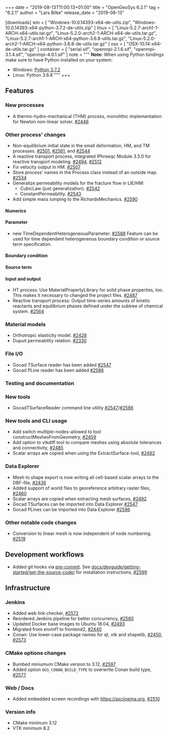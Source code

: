 +++
date = "2019-08-13T11:00:13+01:00"
title = "OpenGeoSys 6.2.1"
tag = "6.2.1"
author = "Lars Bilke"
release_date = "2019-08-13"

[downloads]
win = [
    "Windows-10.0.14393-x64-de-utils.zip",
    "Windows-10.0.14393-x64-python-3.7.2-de-utils.zip"
]
linux = [
    "Linux-5.2.7-arch1-1-ARCH-x64-utils.tar.gz",
    "Linux-5.2.0-arch2-1-ARCH-x64-de-utils.tar.gz",
    "Linux-5.2.7-arch1-1-ARCH-x64-python-3.6.8-utils.tar.gz",
    "Linux-5.2.0-arch2-1-ARCH-x64-python-3.6.8-de-utils.tar.gz"
]
osx = [ "OSX-10.14-x64-de-utils.tar.gz" ]
container = [
    "serial.sif",
    "openmpi-2.1.6.sif",
    "openmpi-3.1.4.sif",
    "openmpi-4.0.1.sif"
]
note = """
**Note:** When using Python bindings make sure to have Python installed on your system:

- Windows: [Python 3.7.2](https://www.python.org/ftp/python/3.7.2/python-3.7.2-amd64-webinstall.exe)
- Linux: Python 3.6.8
"""
+++

## Features

### New processes

- A thermo-hydro-mechanical (THM) process, monolithic implementation for Newton non-linear solver. [#2446](https://github.com/ufz/ogs/pull/2446)

### Other process' changes
- Non-equilibrium initial state in the small deformation, HM, and TM processes. [#2501](https://github.com/ufz/ogs/pull/2501), [#2561](https://github.com/ufz/ogs/pull/2561), and [#2544](https://github.com/ufz/ogs/pull/2544)
- A reactive transport process, integrated IPhreeqc Module 3.5.0 for reactive transport modeling. [#2494](https://github.com/ufz/ogs/pull/2494), [#2512](https://github.com/ufz/ogs/pull/2512)
- Fix velocity output in HM. [#2507](https://github.com/ufz/ogs/pull/2507)
- Store process' names in the Process class instead of an outside map. [#2534](https://github.com/ufz/ogs/pull/2534)
- Generalize permeability models for the fracture flow in LIE/HM:
  - CubicLaw (just generalization). [#2542](https://github.com/ufz/ogs/pull/2542)
  - ConstantPermeability. [#2543](https://github.com/ufz/ogs/pull/2543)
- Add simple mass lumping to the RichardsMechanics. [#2590](https://github.com/ufz/ogs/pull/2590)

#### Numerics

#### Parameter
- new TimeDependentHeterogeneousParameter. [#2588](https://github.com/ufz/ogs/pull/2588)
  Feature can be used for time dependent heterogeneous boundary condition or source term specification.

#### Boundary condition

#### Source term

#### Input and output
- HT process: Use MaterialPropertyLibrary for solid phase properties, too. This makes it necessary to changed the project files. [#2487](https://github.com/ufz/ogs/pull/2487)
- Reactive transport process: Output time-series amounts of kinetic reactants and equilibrium phases defined under the subtree of chemical system. [#2564](https://github.com/ufz/ogs/pull/2564)

### Material models

- Orthotropic elasticity model. [#2428](https://github.com/ufz/ogs/pull/2428)
- Dupuit permeability relation. [#2330](https://github.com/ufz/ogs/pull/2330)

### File I/O

* Gocad TSurface reader has been added [#2547](https://github.com/ufz/ogs/pull/2547)
* Gocad PLine reader has been added [#2586](https://github.com/ufz/ogs/pull/2586)

### Testing and documentation

### New tools

* GocadTSurfaceReader command line utility [#2547](https://github.com/ufz/ogs/pull/2547)/[#2586](https://github.com/ufz/ogs/pull/2586)

### New tools and CLI usage

* Add switch multiple-nodes-allowed to tool constructMeshesFromGeometry, [#2459](https://github.com/ufz/ogs/pull/2459)
* Add option to vtkdiff tool to compare meshes using absolute tolerances and connectivity, [#2485](https://github.com/ufz/ogs/pull/2485)
* Scalar arrays are copied when using the ExtractSurface-tool, [#2492](https://github.com/ufz/ogs/pull/2492)

### Data Explorer

* Mesh to shape export is now writing all cell-based scalar arrays to the DBF-file, [#2436](https://github.com/ufz/ogs/pull/2436)
* Added support of world files to georeference arbitrary raster files, [#2460](https://github.com/ufz/ogs/pull/2460)
* Scalar arrays are copied when extracting mesh surfaces, [#2492](https://github.com/ufz/ogs/pull/2492)
* Gocad TSurfaces can be imported into Data Explorer [#2547](https://github.com/ufz/ogs/pull/2547)
* Gocad PLines can be imported into Data Explorer [#2586](https://github.com/ufz/ogs/pull/2586)

### Other notable code changes

 * Conversion to linear mesh is now independent of node numbering. [#2519](https://github.com/ufz/ogs/pull/2519)

## Development workflows

- Added git hooks via [pre-commit](https://pre-commit.com/). See [docs/devguide/getting-started/get-the-source-code/](https://www.opengeosys.org/docs/devguide/getting-started/get-the-source-code/) for installation instructions, [#2599](https://github.com/ufz/ogs/pull/2599)

## Infrastructure

### Jenkins

- Added web link checker, [#2572](https://github.com/ufz/ogs/pull/2572)
- Reordered Jenkins pipeline for better concurrency, [#2560](https://github.com/ufz/ogs/pull/2560)
- Updated Docker base images to Ubuntu 18.04, [#2493](https://github.com/ufz/ogs/pull/2493)
- Migrated from envinf1 to frontend2, [#2440](https://github.com/ufz/ogs/pull/2440)
- Conan: Use lower-case package names for qt, vtk and shapelib, [#2450](https://github.com/ufz/ogs/pull/2450), [#2573](https://github.com/ufz/ogs/pull/2573)

### CMake options changes

- Bumbed miniumum CMake version to 3.12, [#2597](https://github.com/ufz/ogs/pull/2597)
- Added option `OGS_CONAN_BUILD_TYPE` to overwrite Conan build type, [#2577](https://github.com/ufz/ogs/pull/2577)

### Web / Docs

- Added embedded screen recordings with https://asciinema.org, [#2510](https://github.com/ufz/ogs/pull/2510)

### Version info

- CMake minimum 3.12
- VTK minimum 8.2
